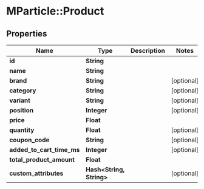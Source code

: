 # MParticle::Product

## Properties
Name | Type | Description | Notes
------------ | ------------- | ------------- | -------------
**id** | **String** |  | 
**name** | **String** |  | 
**brand** | **String** |  | [optional] 
**category** | **String** |  | [optional] 
**variant** | **String** |  | [optional] 
**position** | **Integer** |  | [optional] 
**price** | **Float** |  | 
**quantity** | **Float** |  | [optional] 
**coupon_code** | **String** |  | [optional] 
**added_to_cart_time_ms** | **Integer** |  | [optional] 
**total_product_amount** | **Float** |  | 
**custom_attributes** | **Hash&lt;String, String&gt;** |  | [optional] 


